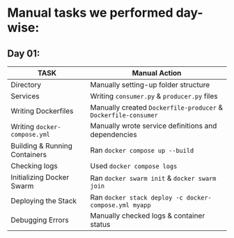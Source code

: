 # Manual tasks we performed day-wise:
## Day 01:
| TASK | Manual Action |
| ---- | ------------- |
| Directory | Manually setting-up folder structure |
| Services | Writing `consumer.py` & `producer.py` files | 
| Writing Dockerfiles | Manually created `Dockerfile-producer` & `Dockerfile-consumer`|
| Writing `docker-compose.yml` | Manually wrote service definitions and dependencies |
| Building & Running Containers | Ran `docker compose up --build` |
| Checking logs | Used `docker compose logs` |
| Initializing Docker Swarm | Ran `docker swarm init` & `docker swarm join` |
| Deploying the Stack | Ran `docker stack deploy -c docker-compose.yml myapp` |
| Debugging Errors | Manually checked logs & container status |
